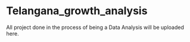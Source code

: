 # Telangana_growth_analysis
All project done in the process of being a Data Analysis will be uploaded here.
